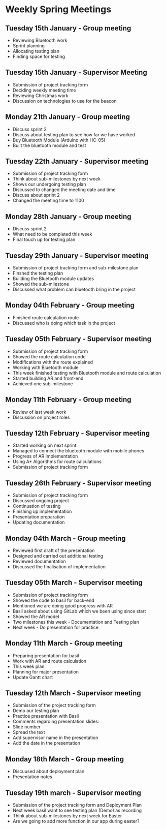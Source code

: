 # Weekly Spring Meetings

## Tuesday 15th January - Group meeting
- Reviewing Bluetooth work
- Sprint planning
- Allocating testing plan
- Finding space for testing

## Tuesday 15th January - Supervisor Meeting
- Submission of project tracking form
- Deciding weekly meeting time
- Reviewing Christmas work
- Discussion on technologies to use for the beacon

## Monday 21th January - Group meeting
- Discuss sprint 2
- Discuss about testing plan to see how far we have worked
- Buy Bluetooth Module (Arduino with HC-05)
- Built the bluetooth module and test

## Tuesday 22th January - Supervisor meeting
- Submission of project tracking form 
- Think about sub-milestones by next week 
- Shows our undergoing testing plan
- Discussed to changed the meeting date and time
- Discuss about sprint 2
- Changed the meeting time to 1100

## Monday 28th January - Group meeting 
- Discuss sprint 2
- What need to be completed this week 
- Final touch up for testing plan

## Tuesday 29th January - Supervisor meeting 
- Submission of project tracking form and sub-milestone plan
- Finshed the testing plan
- Building the Bluetooth module updates
- Showed the sub-milestone
- Discussed what problem can bluetooth bring in the project

## Monday 04th February - Group meeting
- Finished route calculation route
- Discussed who is doing which task in the project 

## Tuesday 05th February - Supervisor meeting
- Submission of project tracking form
- Showed the route calculation code
- Modifications with the route explained 
- Working with Bluetooth module
- This week finished testing with Bluetooth module and route calculation
- Started building AR and front-end 
- Achieved one sub-milestone

## Monday 11th February - Group meeting
- Review of last week work
- Discussion on project roles

## Tuesday 12th February - Supervisor meeting
- Started working on next sprint
- Managed to connect the bluetooth module with mobile phones
- Progress of AR implementation
- Using A\* Algorithms for route calculations
- Submission of project tracking form

## Tuesday 26th February - Supervisor meeting
- Submission of project tracking form
- Discussed ongoing project
- Continuation of testing
- Finishing up implementation
- Presentation preparation
- Updating documentation

## Monday 04th March - Group meeting
- Reviewed first draft of the presentation
- Designed and carried out additional testing
- Reviewed documentation
- Discussed the finalisation of implementation

## Tuesday 05th March - Supervisor meeting
- Submission of project tracking form
- Showed the code to basil for back-end
- Mentioned we are doing good progress with AR
- Basil asked about using GitLab which we been using since start
- Showed the AR model
- Two milestones this week - Documentation and Testing plan
- Next week - Do presentation for practice

## Monday 11th March - Group meeting
- Preparing presentation for basil
- Work with AR and route calculation
- This week plan:
- Planning for major presentation
- Update Gantt chart

## Tuesday 12th March - Supervisor meeting
- Submission of the project tracking form
- Demo our testing plan
- Practice presentation with Basil
- Comments regarding presentation slides:
- Slide number
- Spread the text 
- Add supervisor name in the presentation
- Add the date in the presentation

## Monday 18th March - Group meeting
- Discuused about deployment plan
- Presentation notes

## Tuesday 19th march - Supervisor meeting
- Submission of the project tracking form and Deployment Plan
- Next week basil want to see testing plan (Demo) as recording
- Think about sub-milestones by next week for Easter
- Are we going to add more function in our app during easter?